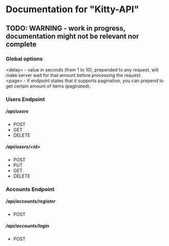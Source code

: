 # Documentation for "Kitty-API"
## TODO: WARNING - work in progress, documentation might not be relevant nor complete

### Global options
&lt;delay&gt; - value in seconds (from 1 to 10), prepended to any request, will make server wait for that amount before processing the request.  
&lt;page&gt; - if endpoint states that it supports pagination, you can prepend to get certain amount of items (paginated).

### Users Endpoint
##### /api/users
* POST
* GET
* DELETE
##### /api/users/&lt;id&gt;
* POST
* PUT
* GET
* DELETE

### Accounts Endpoint
##### /api/accounts/register
* POST
##### /api/accounts/login
* POST
